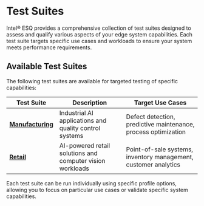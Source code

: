 # Test Suites

Intel® ESQ provides a comprehensive collection of test suites designed to assess and qualify various aspects of your edge system capabilities. Each test suite targets specific use cases and workloads to ensure your system meets performance requirements.

## Available Test Suites

The following test suites are available for targeted testing of specific capabilities:

| Test Suite | Description | Target Use Cases |
|------------|-------------|------------------|
| [**Manufacturing**](manufacturing.md) | Industrial AI applications and quality control systems | Defect detection, predictive maintenance, process optimization |
| [**Retail**](retail.md) | AI-powered retail solutions and computer vision workloads | Point-of-sale systems, inventory management, customer analytics |

Each test suite can be run individually using specific profile options, allowing you to focus on particular use cases or validate specific system capabilities.
